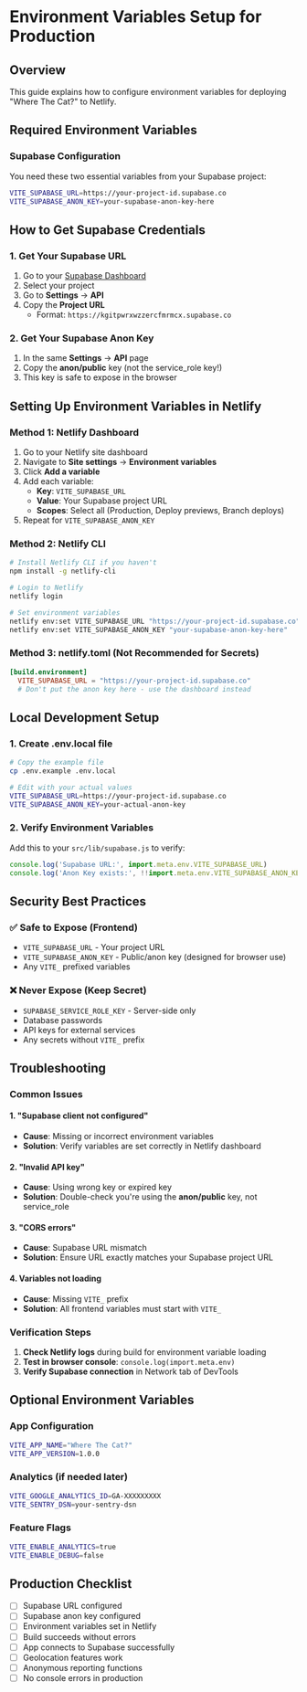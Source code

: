 # Environment Variables Setup for Production

## Overview
This guide explains how to configure environment variables for deploying "Where The Cat?" to Netlify.

## Required Environment Variables

### Supabase Configuration
You need these two essential variables from your Supabase project:

```bash
VITE_SUPABASE_URL=https://your-project-id.supabase.co
VITE_SUPABASE_ANON_KEY=your-supabase-anon-key-here
```

## How to Get Supabase Credentials

### 1. Get Your Supabase URL
1. Go to your [Supabase Dashboard](https://supabase.com/dashboard)
2. Select your project
3. Go to **Settings** → **API**
4. Copy the **Project URL**
   - Format: `https://kgitpwrxwzzercfmrmcx.supabase.co`

### 2. Get Your Supabase Anon Key
1. In the same **Settings** → **API** page
2. Copy the **anon/public** key (not the service_role key!)
3. This key is safe to expose in the browser

## Setting Up Environment Variables in Netlify

### Method 1: Netlify Dashboard
1. Go to your Netlify site dashboard
2. Navigate to **Site settings** → **Environment variables**
3. Click **Add a variable**
4. Add each variable:
   - **Key**: `VITE_SUPABASE_URL`
   - **Value**: Your Supabase project URL
   - **Scopes**: Select all (Production, Deploy previews, Branch deploys)
5. Repeat for `VITE_SUPABASE_ANON_KEY`

### Method 2: Netlify CLI
```bash
# Install Netlify CLI if you haven't
npm install -g netlify-cli

# Login to Netlify
netlify login

# Set environment variables
netlify env:set VITE_SUPABASE_URL "https://your-project-id.supabase.co"
netlify env:set VITE_SUPABASE_ANON_KEY "your-supabase-anon-key-here"
```

### Method 3: netlify.toml (Not Recommended for Secrets)
```toml
[build.environment]
  VITE_SUPABASE_URL = "https://your-project-id.supabase.co"
  # Don't put the anon key here - use the dashboard instead
```

## Local Development Setup

### 1. Create .env.local file
```bash
# Copy the example file
cp .env.example .env.local

# Edit with your actual values
VITE_SUPABASE_URL=https://your-project-id.supabase.co
VITE_SUPABASE_ANON_KEY=your-actual-anon-key
```

### 2. Verify Environment Variables
Add this to your `src/lib/supabase.js` to verify:

```javascript
console.log('Supabase URL:', import.meta.env.VITE_SUPABASE_URL)
console.log('Anon Key exists:', !!import.meta.env.VITE_SUPABASE_ANON_KEY)
```

## Security Best Practices

### ✅ Safe to Expose (Frontend)
- `VITE_SUPABASE_URL` - Your project URL
- `VITE_SUPABASE_ANON_KEY` - Public/anon key (designed for browser use)
- Any `VITE_` prefixed variables

### ❌ Never Expose (Keep Secret)
- `SUPABASE_SERVICE_ROLE_KEY` - Server-side only
- Database passwords
- API keys for external services
- Any secrets without `VITE_` prefix

## Troubleshooting

### Common Issues

#### 1. "Supabase client not configured"
- **Cause**: Missing or incorrect environment variables
- **Solution**: Verify variables are set correctly in Netlify dashboard

#### 2. "Invalid API key"
- **Cause**: Using wrong key or expired key
- **Solution**: Double-check you're using the **anon/public** key, not service_role

#### 3. "CORS errors"
- **Cause**: Supabase URL mismatch
- **Solution**: Ensure URL exactly matches your Supabase project URL

#### 4. Variables not loading
- **Cause**: Missing `VITE_` prefix
- **Solution**: All frontend variables must start with `VITE_`

### Verification Steps
1. **Check Netlify logs** during build for environment variable loading
2. **Test in browser console**: `console.log(import.meta.env)`
3. **Verify Supabase connection** in Network tab of DevTools

## Optional Environment Variables

### App Configuration
```bash
VITE_APP_NAME="Where The Cat?"
VITE_APP_VERSION=1.0.0
```

### Analytics (if needed later)
```bash
VITE_GOOGLE_ANALYTICS_ID=GA-XXXXXXXXX
VITE_SENTRY_DSN=your-sentry-dsn
```

### Feature Flags
```bash
VITE_ENABLE_ANALYTICS=true
VITE_ENABLE_DEBUG=false
```

## Production Checklist

- [ ] Supabase URL configured
- [ ] Supabase anon key configured
- [ ] Environment variables set in Netlify
- [ ] Build succeeds without errors
- [ ] App connects to Supabase successfully
- [ ] Geolocation features work
- [ ] Anonymous reporting functions
- [ ] No console errors in production
